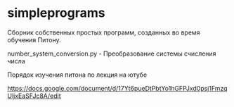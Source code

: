 # simpleprograms

Сборник собственных простых программ, созданных во время обучения Питону.

number_system_conversion.py - Преобразование системы счисления числа

Порядок изучения питона по лекция на ютубе

https://docs.google.com/document/d/17Yt6pueDtPbtYo1hGFPJxd0psj1FmzqUljxEaSFJc8A/edit
